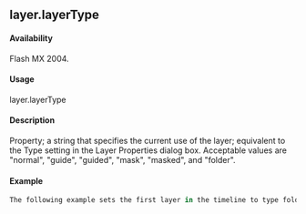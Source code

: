 ## layer.layerType

#### Availability

Flash MX 2004.

#### Usage

layer.layerType

#### Description

Property; a string that specifies the current use of the layer; equivalent to the Type setting in the Layer Properties dialog box. Acceptable values are "normal", "guide", "guided", "mask", "masked", and "folder".

#### Example

```javascript
The following example sets the first layer in the timeline to type folder: fl.getDocumentDOM().getTimeline().layers\[0\].layerType = "folder";

```